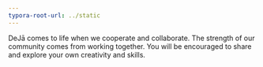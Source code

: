 ```yaml
---
typora-root-url: ../static
---
```


DeJā comes to life when we cooperate and collaborate.  The strength of our community comes from working together. You will be encouraged to share and explore your own creativity and skills.  

